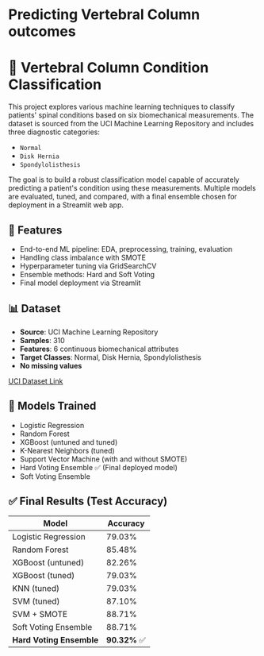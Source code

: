 # Predicting Vertebral Column outcomes

# 🦴 Vertebral Column Condition Classification

This project explores various machine learning techniques to classify patients' spinal conditions based on six biomechanical measurements. The dataset is sourced from the UCI Machine Learning Repository and includes three diagnostic categories:

- `Normal`
- `Disk Hernia`
- `Spondylolisthesis`

The goal is to build a robust classification model capable of accurately predicting a patient's condition using these measurements. Multiple models are evaluated, tuned, and compared, with a final ensemble chosen for deployment in a Streamlit web app.



## 📌 Features

- End-to-end ML pipeline: EDA, preprocessing, training, evaluation
- Handling class imbalance with SMOTE
- Hyperparameter tuning via GridSearchCV
- Ensemble methods: Hard and Soft Voting
- Final model deployment via Streamlit


## 📊 Dataset

- **Source**: UCI Machine Learning Repository
- **Samples**: 310
- **Features**: 6 continuous biomechanical attributes
- **Target Classes**: Normal, Disk Hernia, Spondylolisthesis
- **No missing values**

[UCI Dataset Link](https://archive.ics.uci.edu/ml/datasets/Vertebral+Column)


## 🤖 Models Trained

- Logistic Regression
- Random Forest
- XGBoost (untuned and tuned)
- K-Nearest Neighbors (tuned)
- Support Vector Machine (with and without SMOTE)
- Hard Voting Ensemble ✅ (Final deployed model)
- Soft Voting Ensemble

## ✅ Final Results (Test Accuracy)

| Model                   | Accuracy |
|------------------------|----------|
| Logistic Regression     | 79.03%   |
| Random Forest           | 85.48%   |
| XGBoost (untuned)       | 82.26%   |
| XGBoost (tuned)         | 79.03%   |
| KNN (tuned)             | 79.03%   |
| SVM (tuned)             | 87.10%   |
| SVM + SMOTE             | 88.71%   |
| Soft Voting Ensemble    | 88.71%   |
| **Hard Voting Ensemble**| **90.32%** ✅


